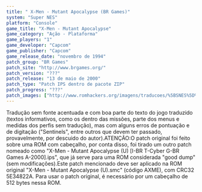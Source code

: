 ```yaml
---
title: " X-Men - Mutant Apocalypse (BR Games)"
system: "Super NES"
platform: "Console"
game_title: "X-Men - Mutant Apocalypse"
game_category: "Ação - Plataforma"
game_players: "1"
game_developer: "Capcom"
game_publisher: "Capcom"
game_release_date: "novembro de 1994"
patch_group: "BR Games"
patch_site: "http://www.brgames.org/"
patch_version: "???"
patch_release: "13 de maio de 2000"
patch_type: "Patch IPS dentro de pacote ZIP"
patch_progress: "???"
patch_images: ["http://www.romhackers.org/imagens/traducoes/%5BSNES%5D%20X-Men%20-%20Mutant%20Apocalypse%20-%20BR%20Games%20-%201.png","http://www.romhackers.org/imagens/traducoes/%5BSNES%5D%20X-Men%20-%20Mutant%20Apocalypse%20-%20BR%20Games%20-%202.png","http://www.romhackers.org/imagens/traducoes/%5BSNES%5D%20X-Men%20-%20Mutant%20Apocalypse%20-%20BR%20Games%20-%203.png"]
---
```

Tradução sem fonte acentuada e com boa parte do texto do jogo traduzido (textos informativos, como os dentro das missões, parte dos menus e medidas dos perfis sem tradução), mas com alguns erros de pontuação e de digitação ("Sentinels", entre outros que devem ter passado, provavelmente, por descuido do autor).ATENÇÃO:O patch original foi feito sobre uma ROM com cabeçalho, por conta disso, foi tirado um outro patch nomeado como "X-Men - Mutant Apocalypse (U) [I-BR T-Cyber G-BR Games A-2000].ips", que já serve para uma ROM considerada "good dump" (sem modificações).Este patch mencionado deve ser aplicado na ROM original "X-Men - Mutant Apocalypse (U).smc" (código AXME), com CRC32 5E34822A. Para usar o patch original, é necessário por um cabeçalho de 512 bytes nessa ROM.